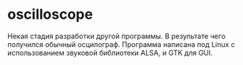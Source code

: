 # oscilloscope
Некая стадия разработки другой программы. В результате чего получился обычный осцилограф.
Программа написана под Linux с использованием звуковой библиотеки ALSA, и GTK для GUI.
